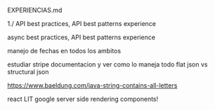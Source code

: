EXPERIENCIAS.md


1./ API best practices, API best patterns experience

async best practices, API best patterns experience

manejo de fechas en todos los ambitos

estudiar stripe documentacion y ver como lo maneja todo
flat json vs structural json


https://www.baeldung.com/java-string-contains-all-letters



react
LIT google 
server side rendering
components!	